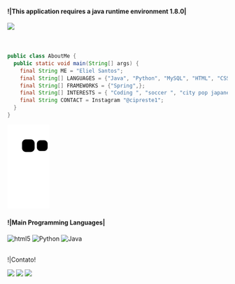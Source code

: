 <h4>!|This application requires a java runtime environment 1.8.0|</h4>

<img src="https://i.pinimg.com/280x280_RS/5a/f4/7b/5af47b95efe259de6340e2e8d75c7b08.jpg" width="200"><br><br>

```java

public class AboutMe {
  public static void main(String[] args) {
    final String ME = "Eliel Santos";
    final String[] LANGUAGES = {"Java", "Python", "MySQL", "HTML", "CSS"};
    final String[] FRAMEWORKS = {"Spring",};
    final String[] INTERESTS = { "Coding ", "soccer ", "city pop japanese", "bosssa nova",};
    final String CONTACT = Instagram "@cipreste1";
  }
}
```
 
 
![Snake animation](https://github.com/C10v15/C10v15/blob/output/github-contribution-grid-snake.svg)

<h4>!|Main Programming Languages|</h4> 

 
<div
  style="display: inline_block">
  <img align="center" alt="html5" src="https://img.shields.io/badge/HTML5-E34F26?style=for-the-badge&logo=html5&logoColor=white" />
  <img align="center" alt="Python" src="https://camo.githubusercontent.com/a71f1a20d58a3506dd5f32dcb31461bd5102a0bd33dbf49db9195c589eaca8d7/68747470733a2f2f696d672e736869656c64732e696f2f62616467652f707974686f6e2532302d2532333134333534432e7376673f267374796c653d666f722d7468652d6261646765266c6f676f3d707974686f6e266c6f676f436f6c6f723d7768697465" /> 
  <img align="center" alt="Java" 
</div><br> 


<br>!|Contato!
 
<div> 
 <a href="https://www.instagram.com/cipreste1/" target="_blank">
 <img src="https://img.shields.io/badge/-Instagram-%23E4405F?style=for-the-badge&logo=instagram&logoColor=white" target="_blank"></a>
  
 <a href = "elielpilotof16@gmail.com" target="_blank">
 <img src="https://img.shields.io/badge/-Gmail-%23333?style=for-the-badge&logo=gmail&logoColor=white" target="_blank"></a>
  
 <a href="https://www.linkedin.com/in/eliel-santos-26b445243/" target="_blank">
 <img src="https://img.shields.io/badge/-LinkedIn-%230077B5?style=for-the-badge&logo=linkedin&logoColor=white" target="_blank"></a>  
</div>




